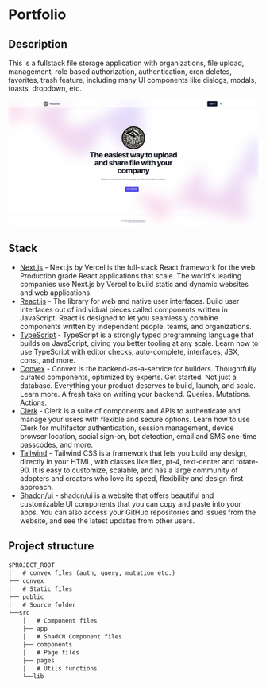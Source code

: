 # Portfolio

<!-- [https://remimeullemeestre.dev](https://remimeullemeestre.dev) -->

## Description

This is a fullstack file storage application with organizations, file upload, management, role based authorization, authentication, cron deletes, favorites, trash feature, including many UI components like dialogs, modals, toasts, dropdown, etc.

![Project thumbnail](./public/home.png)

## Stack

- [Next.js](https://nextjs.org) - Next.js by Vercel is the full-stack React framework for the web. Production grade React applications that scale. The world's leading companies use Next.js by Vercel to build static and dynamic websites and web applications.
- [React.js](https://react.dev) - The library for web and native user interfaces. Build user interfaces out of individual pieces called components written in JavaScript. React is designed to let you seamlessly combine components written by independent people, teams, and organizations.
- [TypeScript](https://www.typescriptlang.org) - TypeScript is a strongly typed programming language that builds on JavaScript, giving you better tooling at any scale. Learn how to use TypeScript with editor checks, auto-complete, interfaces, JSX, const, and more.
- [Convex](https://www.convex.dev) - Convex is the backend-as-a-service for builders. Thoughtfully curated components, optimized by experts. Get started. Not just a database. Everything your product deserves to build, launch, and scale. Learn more. A fresh take on writing your backend. Queries. Mutations. Actions.
- [Clerk](https://www.clerk.com) - Clerk is a suite of components and APIs to authenticate and manage your users with flexible and secure options. Learn how to use Clerk for multifactor authentication, session management, device browser location, social sign-on, bot detection, email and SMS one-time passcodes, and more.
- [Tailwind](https://tailwindcss.com) - Tailwind CSS is a framework that lets you build any design, directly in your HTML, with classes like flex, pt-4, text-center and rotate-90. It is easy to customize, scalable, and has a large community of adopters and creators who love its speed, flexibility and design-first approach.
- [Shadcn/ui](https://ui.shadcn.com) - shadcn/ui is a website that offers beautiful and customizable UI components that you can copy and paste into your apps. You can also access your GitHub repositories and issues from the website, and see the latest updates from other users.

## Project structure

```
$PROJECT_ROOT
│   # convex files (auth, query, mutation etc.)
├── convex
│   # Static files
├── public
│   # Source folder
└──src
    │   # Component files
    ├── app
    │   # ShadCN Component files
    ├── components
    │   # Page files
    ├── pages
    │   # Utils functions
    └──lib
```
